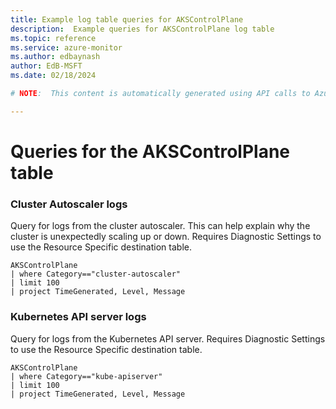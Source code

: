 ```yaml
---
title: Example log table queries for AKSControlPlane
description:  Example queries for AKSControlPlane log table
ms.topic: reference
ms.service: azure-monitor
ms.author: edbaynash
author: EdB-MSFT
ms.date: 02/18/2024

# NOTE:  This content is automatically generated using API calls to Azure. Any edits made on these files will be overwritten in the next run of the script. 

---
```


# Queries for the AKSControlPlane table


### Cluster Autoscaler logs  


Query for logs from the cluster autoscaler. This can help explain why the cluster is unexpectedly scaling up or down. Requires Diagnostic Settings to use the Resource Specific destination table.  

```query
AKSControlPlane
| where Category=="cluster-autoscaler"
| limit 100
| project TimeGenerated, Level, Message

```



### Kubernetes API server logs  


Query for logs from the Kubernetes API server. Requires Diagnostic Settings to use the Resource Specific destination table.  

```query
AKSControlPlane
| where Category=="kube-apiserver"
| limit 100
| project TimeGenerated, Level, Message

```

